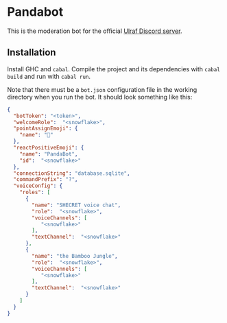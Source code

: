 # Pandabot

This is the moderation bot for the official [Ulraf Discord server](http://battlepandas.com/discord).

## Installation

Install GHC and `cabal`. Compile the project and its dependencies with `cabal build` and run with `cabal run`.

Note that there must be a `bot.json` configuration file in the working directory when you run the bot. It should look something like this:

```json
{
  "botToken": "<token>",
  "welcomeRole":  "<snowflake>",
  "pointAssignEmoji": {
    "name": "👀"
  },
  "reactPositiveEmoji": {
    "name": "PandaBot",
    "id":  "<snowflake>"
  },
  "connectionString": "database.sqlite",
  "commandPrefix": "?",
  "voiceConfig": {
    "roles": [
      {
        "name": "SHECRET voice chat",
        "role":  "<snowflake>",
        "voiceChannels": [
           "<snowflake>"
        ],
        "textChannel":  "<snowflake>"
      },
      {
        "name": "the Bamboo Jungle",
        "role":  "<snowflake>",
        "voiceChannels": [
           "<snowflake>"
        ],
        "textChannel":  "<snowflake>"
      }
    ]
  }
}
```